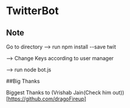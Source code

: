 # TwitterBot
## Note
Go to directory
--> run npm install --save twit

--> Change Keys according to user manager

--> run node bot.js

##Big Thanks

Biggest Thanks to (Vrishab Jain(Check him out))[https://github.com/dragoFireup]
